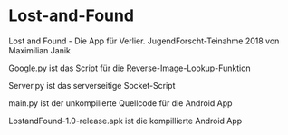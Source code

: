 # Lost-and-Found
Lost and Found - Die App für Verlier. JugendForscht-Teinahme 2018 von Maximilian Janik

Google.py ist das Script für die Reverse-Image-Lookup-Funktion

Server.py ist das serverseitige Socket-Script

main.py ist der unkompilierte Quellcode für die Android App

LostandFound-1.0-release.apk ist die kompillierte Android App

